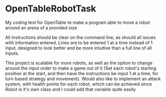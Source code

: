 # OpenTableRobotTask
My coding test for OpenTable to make a program able to move a robot around an arena of a provided size

All instructions should be clear on the command line, as should all issues with information entered. Lines are to be entered 1 at a time instead of 1 input, designed to look better and be more intuitive than a full line of all inputs.

This project is scalable for more robots, as well as the option to change around the input order to make a game out of it (Set each robot's starting position at the start, and then have the instructions be input 1 at a time, for turn based strategy and movement). Would also like to implement an attack system, with health points for each robot, which can be achieved since Robot is it's own class and I could add that variable quite easily.

